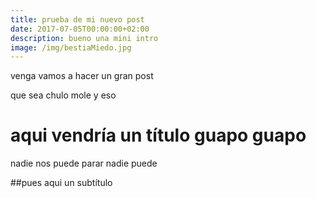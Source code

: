 ```yaml
---
title: prueba de mi nuevo post
date: 2017-07-05T00:00:00+02:00
description: bueno una mini intro
image: /img/bestiaMiedo.jpg
---
```

venga vamos a hacer un gran post

que sea chulo mole y eso

# aqui vendría un título guapo guapo

nadie nos puede parar nadie puede 

##pues aqui un subtítulo 
